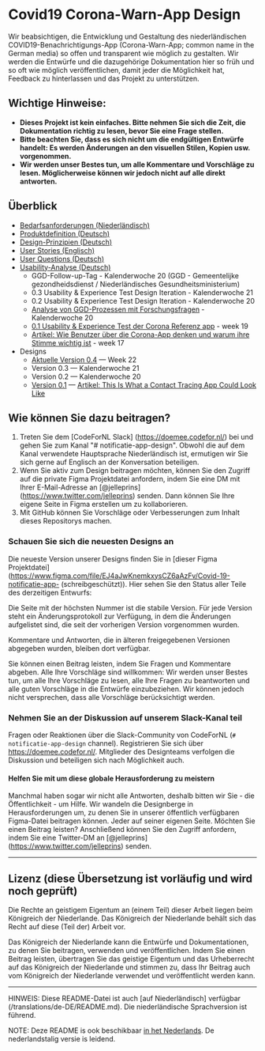 
# Covid19 Corona-Warn-App Design

Wir beabsichtigen, die Entwicklung und Gestaltung des niederländischen COVID19-Benachrichtigungs-App (Corona-Warn-App; common name in the German media) so offen und transparent wie möglich zu gestalten. Wir werden die Entwürfe und die dazugehörige Dokumentation hier so früh und so oft wie möglich veröffentlichen, damit jeder die Möglichkeit hat, Feedback zu hinterlassen und das Projekt zu unterstützen.


## Wichtige Hinweise:
* **Dieses Projekt ist kein einfaches. Bitte nehmen Sie sich die Zeit, die Dokumentation richtig zu lesen, bevor Sie eine Frage stellen.**
* **Bitte beachten Sie, dass es sich nicht um die endgültigen Entwürfe handelt: Es werden Änderungen an den visuellen Stilen, Kopien usw. vorgenommen.**
* **Wir werden unser Bestes tun, um alle Kommentare und Vorschläge zu lesen. Möglicherweise können wir jedoch nicht auf alle direkt antworten.**

## Überblick
* [Bedarfsanforderungen (Niederländisch)](https://www.rijksoverheid.nl/onderwerpen/coronavirus-app/documenten/publicaties/2020/05/19/programma-van-eisen)
* [Produktdefinition (Deutsch)](https://github.com/minvws/nl-covid19-notification-app-design/blob/master/translations/de-DE/product-definition.de.md)
* [Design-Prinzipien (Deutsch)](https://github.com/minvws/nl-covid19-notification-app-design/blob/master/translations/de-DE/design-principles.de.md)
* [User Stories (Englisch)](https://github.com/minvws/nl-covid19-notification-app-design/blob/master/translations/de-DE/user-stories.de.md)
* [User Questions (Deutsch)](https://github.com/minvws/nl-covid19-notification-app-design/blob/master/translations/de-DE/user-questions.de.md)
* [Usability-Analyse (Deutsch)](https://github.com/minvws/nl-covid19-notification-app-design/blob/master/translations/de-DE/usability-research.de.md)
  * GGD-Follow-up-Tag - Kalenderwoche 20 (GGD - Gemeentelijke gezondheidsdienst / Niederländisches Gesundheitsministerium)
  * 0.3 Usability & Experience Test Design Iteration - Kalenderwoche 21
  * 0.2 Usability & Experience Test Design Iteration - Kalenderwoche 20
  * [Analyse von GGD-Prozessen mit Forschungsfragen](https://miro.com/app/board/o9J_ks176Fk=/) - Kalenderwoche 20
  * [0.1 Usability & Experience Test der Corona Referenz app](https://corona.sticktailapp.com/study-share/VJBHjC35hae9/usability-experience-test-van-corona-referentie-app-972/) - week 19
  * [Artikel: Wie Benutzer über die Corona-App denken und warum ihre Stimme wichtig ist](http://corona.sticktailapp.com/study-share/vvvH2cNcFQTC/verkennend-onderzoek-corona-apps-735/) - week 17
* Designs
  * [Aktuelle Version 0.4](https://www.figma.com/file/EJ4aJwKnemkxysCZ6aAzFv/Covid-19-notificatie-app-(Read-only)) — Week 22
  * Version 0.3 — Kalenderwoche 21
  * Version 0.2 — Kalenderwoche 20
  * [Version 0.1](https://www.figma.com/file/wmShfQYISsfW9rle8plc5n/Contact-tracing---Public?node-id=1%3A18851) — [Artikel: This Is What a Contact Tracing App Could Look Like](https://onezero.medium.com/openui-a6b9c3d741de)

## Wie können Sie dazu beitragen?

1. Treten Sie dem [CodeForNL Slack] (https://doemee.codefor.nl/) bei und gehen Sie zum Kanal "# notificatie-app-design". Obwohl die auf dem Kanal verwendete Hauptsprache Niederländisch ist, ermutigen wir Sie sich gerne auf Englisch an der Konversation beteiligen.
2. Wenn Sie aktiv zum Design beitragen möchten, können Sie den Zugriff auf die private Figma Projektdatei anfordern, indem Sie eine DM mit Ihrer E-Mail-Adresse an [@jelleprins] (https://www.twitter.com/jelleprins) senden. Dann können Sie Ihre eigene Seite in Figma erstellen um zu kollaborieren.
3. Mit GitHub können Sie Vorschläge oder Verbesserungen zum Inhalt dieses Repositorys machen.

### Schauen Sie sich die neuesten Designs an

Die neueste Version unserer Designs finden Sie in [dieser Figma Projektdatei] (https://www.figma.com/file/EJ4aJwKnemkxysCZ6aAzFv/Covid-19-notificatie-app- (schreibgeschützt)). Hier sehen Sie den Status aller Teile des derzeitigen Entwurfs: 

Die Seite mit der höchsten Nummer ist die stabile Version. Für jede Version steht ein Änderungsprotokoll zur Verfügung, in dem die Änderungen aufgelistet sind, die seit der vorherigen Version vorgenommen wurden.

Kommentare und Antworten, die in älteren freigegebenen Versionen abgegeben wurden, bleiben dort verfügbar.

Sie können einen Beitrag leisten, indem Sie Fragen und Kommentare abgeben. Alle Ihre Vorschläge sind willkommen: Wir werden unser Bestes tun, um alle Ihre Vorschläge zu lesen, alle Ihre Fragen zu beantworten und alle guten Vorschläge in die Entwürfe einzubeziehen. Wir können jedoch nicht versprechen, dass alle Vorschläge berücksichtigt werden.

### Nehmen Sie an der Diskussion auf unserem Slack-Kanal teil

Fragen oder Reaktionen über die Slack-Community von CodeForNL (`# notificatie-app-design` channel). Registrieren Sie sich über https://doemee.codefor.nl/. Mitglieder des Designteams verfolgen die Diskussion und beteiligen sich nach Möglichkeit auch.

#### Helfen Sie mit um diese globale Herausforderung zu meistern

Manchmal haben sogar wir nicht alle Antworten, deshalb bitten wir Sie - die Öffentlichkeit - um Hilfe. Wir wandeln die Designberge in Herausforderungen um, zu denen Sie in unserer öffentlich verfügbaren Figma-Datei beitragen können. Jeder auf seiner eigenen Seite. Möchten Sie einen Beitrag leisten? Anschließend können Sie den Zugriff anfordern, indem Sie eine Twitter-DM an [@jelleprins] (https://www.twitter.com/jelleprins) senden.

---

## Lizenz (diese Übersetzung ist vorläufig und wird noch geprüft)

Die Rechte an geistigem Eigentum an (einem Teil) dieser Arbeit liegen beim Königreich der Niederlande. Das Königreich der Niederlande behält sich das Recht auf diese (Teil der) Arbeit vor.

Das Königreich der Niederlande kann die Entwürfe und Dokumentationen, zu denen Sie beitragen, verwenden und veröffentlichen. Indem Sie einen Beitrag leisten, übertragen Sie das geistige Eigentum und das Urheberrecht auf das Königreich der Niederlande und stimmen zu, dass Ihr Beitrag auch vom Königreich der Niederlande verwendet und veröffentlicht werden kann.

---

HINWEIS: Diese README-Datei ist auch [auf Niederländisch] verfügbar (/translations/de-DE/README.md). Die niederländische Sprachversion ist führend.

NOTE: Deze README is ook beschikbaar [in het Nederlands](/translations/de-DE/README.md). De nederlandstalig versie is leidend.

